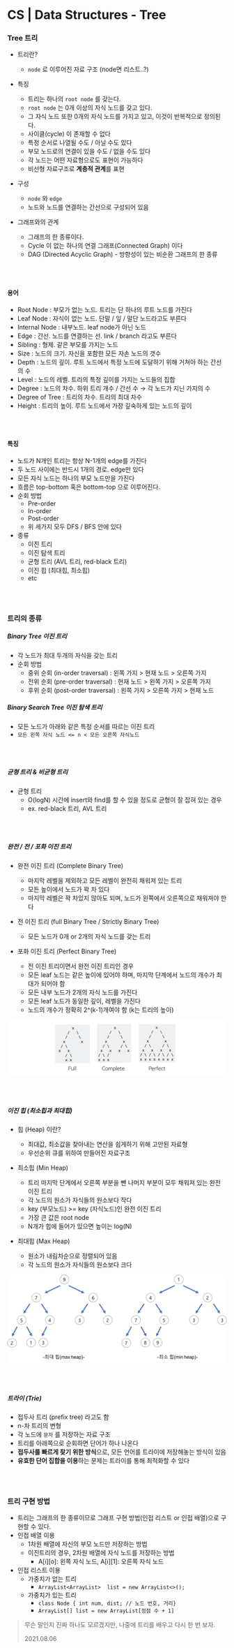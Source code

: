 # CS | Data Structures - Tree

### Tree 트리

- 트리란?
  - `node` 로 이루어진 자료 구조 (node면 리스트..?)
- 특징
  - 트리는 하나의 `root node` 를 갖는다.
  - `root node` 는 0개 이상의 자식 노드를 갖고 있다.
  - 그 자식 노드 또한 0개의 자식 노드를 가지고 있고, 이것이 반복적으로 정의된다.
  - 사이클(cycle) 이 존재할 수 없다
  - 특정 순서로 나열될 수도 / 아닐 수도 있다
  - 부모 노드로의 연결이 있을 수도 / 없을 수도 있다
  - 각 노드는 어떤 자료형으로도 표현이 가능하다
  - 비선형 자료구조로 **계층적 관계**를 표현
- 구성
  - `node` 와 `edge`
  - 노드와 노드를 연결하는 간선으로 구성되어 있음

- 그래프와의 관계
  - 그래프의 한 종류이다.
  - Cycle 이 없는 하나의 연결 그래프(Connected Graph) 이다
  - DAG (Directed Acyclic Graph) - 방향성이 있는 비순환 그래프의 한 종류

</br></br>

#### 용어

- Root Node : 부모가 없는 노드. 트리는 단 하나의 루트 노드를 가진다
- Leaf Node : 자식이 없는 노드. 단말 / 잎 / 말단 노드라고도 부른다
- Internal Node : 내부노드. leaf node가 아닌 노드
- Edge : 간선. 노드를 연결하는 선. link / branch 라고도 부른다
- Sibling :  형제. 같은 부모를 가지는 노드
- Size : 노드의 크기. 자신을 포함한 모든 자손 노드의 갯수
- Depth : 노드의 깊이. 루트 노드에서 특정 노드에 도달하기 위해 거쳐야 하는 간선의 수
- Level : 노드의 레벨. 트리의 특정 깊이를 가지는 노드들의 집합
- Degree : 노드의 차수. 하위 트리 개수 / 간선 수 → 각 노드가 지닌 가지의 수
- Degree of Tree : 트리의 차수. 트리의 최대 차수
- Height : 트리의 높이. 루트 노드에서 가장 깊숙하게 있는 노드의 깊이

</br></br>

#### 특징

- 노드가 N개인 트리는 항상 N-1개의 edge를 가진다
- 두 노드 사이에는 반드시 1개의 경로. edge만 있다
- 모든 자식 노드는 하나의 부모 노드만을 가진다
- 흐름은 top-bottom 혹은 bottom-top 으로 이루어진다.
- 순회 방법
  - Pre-order
  - In-order
  - Post-order
  - 위 세가지 모두 DFS / BFS 안에 있다
- 종류
  - 이진 트리
  - 이진 탐색 트리
  - 균형 트리 (AVL 트리, red-black 트리)
  - 이진 힙 (최대힙, 최소힙)
  - etc

</br></br>

### 트리의 종류

##### Binary Tree 이진 트리

- 각 노드가 최대 두개의 자식을 갖는 트리
- 순회 방법
  - 중위 순회 (in-order traversal) : 왼쪽 가지 > 현재 노드 > 오른쪽 가지
  - 전위 순회 (pre-order traversal) : 현재 노드 > 왼쪽 가지 > 오른쪽 가지
  - 후위 순회 (post-order traversal) : 왼쪽 가지 > 오른쪽 가지 > 현재 노드



##### Binary Search Tree 이진 탐색 트리

- 모든 노드가 아래와 같은 특정 순서를 따르는 이진 트리
- `모든 왼쪽 자식 노드 <= n < 모든 오른쪽 자식노드`

</br></br>

##### 균형 트리 & 비균형 트리

- 균형 트리
  - O(logN) 시간에 insert와 find를 할 수 있을 정도로 균형이 잘 잡혀 있는 경우
  - ex. red-black 트리, AVL 트리

</br></br>

##### 완전 / 전 / 포화 이진 트리

- 완전 이진 트리 (Complete Binary Tree)
  - 마지막 레벨을 제외하고 모든 레벨이 완전히 채워져 있는 트리
  - 모든 높이에서 노드가 꽉 차 있다
  - 마지막 레벨은 꽉 차있지 않아도 되며, 노드가 왼쪽에서 오른쪽으로 채워져야 한다
- 전 이진 트리 (full Binary Tree / Strictly Binary Tree)
  - 모든 노드가 0개 or 2개의 자식 노드를 갖는 트리

- 포화 이진 트리 (Perfect Binary Tree)
  - 전 이진 트리이면서 완전 이진 트리인 경우
  - 모든 leaf 노드는 같은 높이에 있어야 하며, 마지막 단계에서 노드의 개수가 최대가 되어야 함
  - 모든 내부 노드가 2개의 자식 노드를 가진다
  - 모든 leaf 노드가 동일한 깊이, 레벨을 가진다
  - 노드의 개수가 정확히 2^(k-1)개여야 함 (k는 트리의 높이)

![img](Data_Structures_Tree.assets/tree-types-example.png)

</br></br>

##### 이진 힙 (최소힙과 최대힙)

- 힙 (Heap) 이란?
  - 최대값, 최소값을 찾아내는 연산을 쉽게하기 위해 고안된 자료형
  - 우선순위 큐를 위하여 만들어진 자료구조

- 최소힙 (Min Heap)
  - 트리 마지막 단계에서 오른쪽 부분을 뺀 나머지 부분이 모두 채워져 있는 완전 이진 트리
  - 각 노드의 원소가 자식들의 원소보다 작다
  - key (부모노드) >= key (자식노드)인 완전 이진 트리
  - 가장 큰 값은 root node
  - N개가 힙에 들어가 있으면 높이는 log(N)
- 최대힙 (Max Heap)
  - 원소가 내림차순으로 정렬되어 있음
  - 각 노드의 원소가 자식들의 원소보다 크다

![img](Data_Structures_Tree.assets/types-of-heap.png)

</br></br>

##### 트라이 (Trie)

- 접두사 트리  (prefix tree) 라고도 함
- n-차 트리의 변형
- 각 노드에 `문자` 를 저장하는 자료 구조
- 트리를 아래쪽으로 순회하면 단어가 하나 나온다
- **접두사를 빠르게 찾기 위한 방식**으로, 모든 언어를 트라이에 저장해놓는 방식이 있음
- **유효한 단어 집합을 이용**하는 문제는 트라이를 통해 최적화할 수 있다

</br></br>

### 트리 구현 방법

- 트리는 그래프의 한 종류이므로 그래프 구현 방법(인접 리스트 or 인접 배열)으로 구현할 수 있다.
- 인접 배열 이용
  - 1차원 배열에 자신의 부모 노드만 저장하는 방법
  - 이진트리의 경우, 2차원 배열에 자식 노드를 저장하는 방법
    - A\[i][o]: 왼쪽 자식 노드, A\[i][1]: 오른쪽 자식 노드
- 인접 리스트 이용
  - 가중치가 없는 트리
    - `ArrayList<ArrayList>  list = new ArrayList<>();`
  - 가중치가 있는 트리
    - `class Node { int num, dist; // 노드 번호, 거리}`
    - `ArrayList[] list = new ArrayList[정점 수 + 1]`





> 무슨 말인지 진짜 하나도 모르겠지만, 나중에 트리를 배우고 다시 한 번 보자.
>
> 2021.08.06
